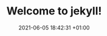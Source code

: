 ---
layout: post
title:  "Welcome to jekyll!"
date:   2021-06-05 18:42:31 +01:00
categories: jekyll update
published: true
---